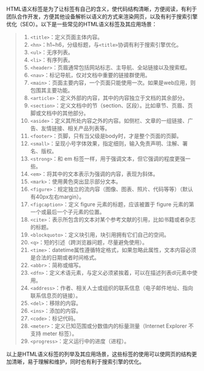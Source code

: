 HTML语义标签是为了让标签有自己的含义，使代码结构清晰，方便阅读，有利于团队合作开发，方便其他设备解析以语义的方式来渲染网页，以及有利于搜索引擎优化（SEO）。以下是一些常见的HTML语义标签及其应用场景：

> 1. `<title>`：定义页面主体内容。
> 2. `<hn>`：h1~h6，分级标题，与`<title>`协调有利于搜索引擎优化。
> 3. `<ul>`：无序列表。
> 4. `<li>`：有序列表。
> 5. `<header>`：页眉通常包括网站标志、主导航、全站链接以及搜索框。
> 6. `<nav>`：标记导航，仅对文档中重要的链接群使用。
> 7. `<main>`：页面主要内容，一个页面只能使用一次。如果是web应用，则包围其主要功能。
> 8. `<article>`：定义外部的内容，其中的内容独立于文档的其余部分。
> 9. `<section>`：定义文档中的节（section、区段）。比如章节、页眉、页脚或文档中的其他部分。
> 10. `<aside>`：定义其所处内容之外的内容。如侧栏、文章的一组链接、广告、友情链接、相关产品列表等。
> 11. `<footer>`：页脚，只有当父级是body时，才是整个页面的页脚。
> 12. `<small>`：呈现小号字体效果，指定细则，输入免责声明、注解、署名、版权。
> 13. `<strong>`：和 em 标签一样，用于强调文本，但它强调的程度更强一些。
> 14. `<em>`：将其中的文本表示为强调的内容，表现为斜体。
> 15. `<mark>`：使用黄色突出显示部分文本。
> 16. `<figure>`：规定独立的流内容（图像、图表、照片、代码等等）（默认有40px左右margin）。
> 17. `<figcaption>`：定义 figure 元素的标题，应该被置于 figure 元素的第一个或最后一个子元素的位置。
> 18. `<cite>`：表示所包含的文本对某个参考文献的引用，比如书籍或者杂志的标题。
> 19. `<blockquoto>`：定义块引用，块引用拥有它们自己的空间。
> 20. `<q>`：短的引述（跨浏览器问题，尽量避免使用）。
> 21. `<time>`：datetime属性遵循特定格式，如果忽略此属性，文本内容必须是合法的日期或者时间格式。
> 22. `<abbr>`：简称或缩写。
> 23. `<dfn>`：定义术语元素，与定义必须紧挨着，可以在描述列表dl元素中使用。
> 24. `<address>`：作者、相关人士或组织的联系信息（电子邮件地址、指向联系信息页的链接）。
> 25. `<del>`：移除的内容。
> 26. `<ins>`：添加的内容。
> 27. `<code>`：标记代码。
> 28. `<meter>`：定义已知范围或分数值内的标量测量（Internet Explorer 不支持 meter 标签）。
> 29. `<progress>`：定义运行中的进度（进程）。

以上是HTML语义标签的列举及其应用场景，这些标签的使用可以使网页的结构更加清晰，易于理解和维护，同时也有利于搜索引擎的优化。